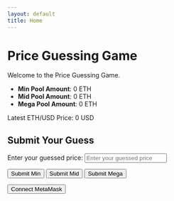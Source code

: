 ```yaml
---
layout: default
title: Home
---
```


# Price Guessing Game

Welcome to the Price Guessing Game.

- **Min Pool Amount**: <span id="totalAmount">0 ETH</span>
- **Mid Pool Amount**: <span id="totalAmountMid">0 ETH</span>
- **Mega Pool Amount**: <span id="totalAmountMega">0 ETH</span>

Latest ETH/USD Price: <span id="latestPrice">0 USD</span>

## Submit Your Guess

Enter your guessed price: <input type="number" class="form-input" id="guessedPrice" placeholder="Enter your guessed price">

<button class="form-submit" onclick="makeGuess()">Submit Min</button>
<button class="form-submit" onclick="makeGuessMid()">Submit Mid</button>
<button class="form-submit" onclick="makeGuessMega()">Submit Mega</button>

<button class="button" id="connectButton">Connect MetaMask</button>

<script src="https://cdn.jsdelivr.net/npm/web3@1.5.2/dist/web3.min.js"></script>
<script>
  let accounts;
  let contract;
  let kjToken;
  const kjFee = '10'; // 手續費數量，這裡設置為10個KJTOKEN

  const contractAddress = '0x39c7ED287F89b4980f2ebbD143E6CAB855cDbc26';
  const kjTokenAddress = '0xEDF2Da81e7132b99B069443E852Cb07102BF9DCf'; // 替換為你實際的KJToken地址
  const contractABI = [
            {
                "inputs": [
                    {
                        "internalType": "address",
                        "name": "_refundAddress",
                        "type": "address"
                    },
                    {
                        "internalType": "uint256",
                        "name": "_interval",
                        "type": "uint256"
                    },
                    {
                        "internalType": "address",
                        "name": "_priceFeed",
                        "type": "address"
                    },
                    {
                        "internalType": "address",
                        "name": "_kjTokenAddress",
                        "type": "address"
                    },
                    {
                        "internalType": "uint256",
                        "name": "_kjFee",
                        "type": "uint256"
                    }
                ],
                "stateMutability": "nonpayable",
                "type": "constructor"
            },
            {
                "anonymous": false,
                "inputs": [
                    {
                        "indexed": true,
                        "internalType": "address",
                        "name": "from",
                        "type": "address"
                    },
                    {
                        "indexed": false,
                        "internalType": "uint256",
                        "name": "amount",
                        "type": "uint256"
                    }
                ],
                "name": "Deposit",
                "type": "event"
            },
            {
                "anonymous": false,
                "inputs": [
                    {
                        "indexed": true,
                        "internalType": "address",
                        "name": "user",
                        "type": "address"
                    },
                    {
                        "indexed": false,
                        "internalType": "int256",
                        "name": "guessedPrice",
                        "type": "int256"
                    }
                ],
                "name": "GuessMade",
                "type": "event"
            },
            {
                "anonymous": false,
                "inputs": [
                    {
                        "indexed": false,
                        "internalType": "int256",
                        "name": "price",
                        "type": "int256"
                    }
                ],
                "name": "PriceUpdated",
                "type": "event"
            },
            {
                "anonymous": false,
                "inputs": [
                    {
                        "indexed": true,
                        "internalType": "address",
                        "name": "winner",
                        "type": "address"
                    },
                    {
                        "indexed": false,
                        "internalType": "uint256",
                        "name": "amount",
                        "type": "uint256"
                    },
                    {
                        "indexed": false,
                        "internalType": "string",
                        "name": "poolType",
                        "type": "string"
                    }
                ],
                "name": "RefundFailed",
                "type": "event"
            },
            {
                "anonymous": false,
                "inputs": [
                    {
                        "indexed": false,
                        "internalType": "bool",
                        "name": "success",
                        "type": "bool"
                    },
                    {
                        "indexed": false,
                        "internalType": "uint256",
                        "name": "timestamp",
                        "type": "uint256"
                    }
                ],
                "name": "UpkeepPerformed",
                "type": "event"
            },
            {
                "anonymous": false,
                "inputs": [
                    {
                        "indexed": true,
                        "internalType": "address",
                        "name": "winner",
                        "type": "address"
                    },
                    {
                        "indexed": false,
                        "internalType": "uint256",
                        "name": "amount",
                        "type": "uint256"
                    },
                    {
                        "indexed": false,
                        "internalType": "string",
                        "name": "poolType",
                        "type": "string"
                    }
                ],
                "name": "WinnerSelected",
                "type": "event"
            },
            {
                "inputs": [
                    {
                        "internalType": "bytes",
                        "name": "",
                        "type": "bytes"
                    }
                ],
                "name": "checkUpkeep",
                "outputs": [
                    {
                        "internalType": "bool",
                        "name": "upkeepNeeded",
                        "type": "bool"
                    },
                    {
                        "internalType": "bytes",
                        "name": "",
                        "type": "bytes"
                    }
                ],
                "stateMutability": "view",
                "type": "function"
            },
            {
                "inputs": [],
                "name": "ethUsdCurrentPrice",
                "outputs": [
                    {
                        "internalType": "int256",
                        "name": "",
                        "type": "int256"
                    }
                ],
                "stateMutability": "view",
                "type": "function"
            },
            {
                "inputs": [],
                "name": "getLatestPrice",
                "outputs": [
                    {
                        "internalType": "int256",
                        "name": "",
                        "type": "int256"
                    }
                ],
                "stateMutability": "view",
                "type": "function"
            },
            {
                "inputs": [
                    {
                        "internalType": "uint256",
                        "name": "",
                        "type": "uint256"
                    }
                ],
                "name": "guesses",
                "outputs": [
                    {
                        "internalType": "address",
                        "name": "user",
                        "type": "address"
                    },
                    {
                        "internalType": "int256",
                        "name": "guessedPrice",
                        "type": "int256"
                    },
                    {
                        "internalType": "uint256",
                        "name": "timestamp",
                        "type": "uint256"
                    }
                ],
                "stateMutability": "view",
                "type": "function"
            },
            {
                "inputs": [
                    {
                        "internalType": "uint256",
                        "name": "",
                        "type": "uint256"
                    }
                ],
                "name": "guessesMega",
                "outputs": [
                    {
                        "internalType": "address",
                        "name": "user",
                        "type": "address"
                    },
                    {
                        "internalType": "int256",
                        "name": "guessedPrice",
                        "type": "int256"
                    },
                    {
                        "internalType": "uint256",
                        "name": "timestamp",
                        "type": "uint256"
                    }
                ],
                "stateMutability": "view",
                "type": "function"
            },
            {
                "inputs": [
                    {
                        "internalType": "uint256",
                        "name": "",
                        "type": "uint256"
                    }
                ],
                "name": "guessesMid",
                "outputs": [
                    {
                        "internalType": "address",
                        "name": "user",
                        "type": "address"
                    },
                    {
                        "internalType": "int256",
                        "name": "guessedPrice",
                        "type": "int256"
                    },
                    {
                        "internalType": "uint256",
                        "name": "timestamp",
                        "type": "uint256"
                    }
                ],
                "stateMutability": "view",
                "type": "function"
            },
            {
                "inputs": [],
                "name": "interval",
                "outputs": [
                    {
                        "internalType": "uint256",
                        "name": "",
                        "type": "uint256"
                    }
                ],
                "stateMutability": "view",
                "type": "function"
            },
            {
                "inputs": [],
                "name": "kjFee",
                "outputs": [
                    {
                        "internalType": "uint256",
                        "name": "",
                        "type": "uint256"
                    }
                ],
                "stateMutability": "view",
                "type": "function"
            },
            {
                "inputs": [],
                "name": "kjToken",
                "outputs": [
                    {
                        "internalType": "contract IERC20",
                        "name": "",
                        "type": "address"
                    }
                ],
                "stateMutability": "view",
                "type": "function"
            },
            {
                "inputs": [],
                "name": "lastTimestamp",
                "outputs": [
                    {
                        "internalType": "uint256",
                        "name": "",
                        "type": "uint256"
                    }
                ],
                "stateMutability": "view",
                "type": "function"
            },
            {
                "inputs": [
                    {
                        "internalType": "int256",
                        "name": "_guessedPrice",
                        "type": "int256"
                    }
                ],
                "name": "makeGuess",
                "outputs": [],
                "stateMutability": "payable",
                "type": "function"
            },
            {
                "inputs": [
                    {
                        "internalType": "int256",
                        "name": "_guessedPrice",
                        "type": "int256"
                    }
                ],
                "name": "makeGuessMega",
                "outputs": [],
                "stateMutability": "payable",
                "type": "function"
            },
            {
                "inputs": [
                    {
                        "internalType": "int256",
                        "name": "_guessedPrice",
                        "type": "int256"
                    }
                ],
                "name": "makeGuessMid",
                "outputs": [],
                "stateMutability": "payable",
                "type": "function"
            },
            {
                "inputs": [
                    {
                        "internalType": "bytes",
                        "name": "",
                        "type": "bytes"
                    }
                ],
                "name": "performUpkeep",
                "outputs": [],
                "stateMutability": "nonpayable",
                "type": "function"
            },
            {
                "inputs": [],
                "name": "refundAddress",
                "outputs": [
                    {
                        "internalType": "address",
                        "name": "",
                        "type": "address"
                    }
                ],
                "stateMutability": "view",
                "type": "function"
            },
            {
                "inputs": [],
                "name": "totalAmount",
                "outputs": [
                    {
                        "internalType": "uint256",
                        "name": "",
                        "type": "uint256"
                    }
                ],
                "stateMutability": "view",
                "type": "function"
            },
            {
                "inputs": [],
                "name": "totalAmountMega",
                "outputs": [
                    {
                        "internalType": "uint256",
                        "name": "",
                        "type": "uint256"
                    }
                ],
                "stateMutability": "view",
                "type": "function"
            },
            {
                "inputs": [],
                "name": "totalAmountMid",
                "outputs": [
                    {
                        "internalType": "uint256",
                        "name": "",
                        "type": "uint256"
                    }
                ],
                "stateMutability": "view",
                "type": "function"
            },
            {
                "inputs": [],
                "name": "withdraw",
                "outputs": [],
                "stateMutability": "nonpayable",
                "type": "function"
            },
            {
                "stateMutability": "payable",
                "type": "receive"
            }
        ];
  const kjTokenABI = [
            {
                "inputs": [
                    {
                        "internalType": "uint256",
                        "name": "initialSupply",
                        "type": "uint256"
                    },
                    {
                        "internalType": "address",
                        "name": "initialAccount",
                        "type": "address"
                    }
                ],
                "stateMutability": "nonpayable",
                "type": "constructor"
            },
            {
                "inputs": [
                    {
                        "internalType": "address",
                        "name": "spender",
                        "type": "address"
                    },
                    {
                        "internalType": "uint256",
                        "name": "allowance",
                        "type": "uint256"
                    },
                    {
                        "internalType": "uint256",
                        "name": "needed",
                        "type": "uint256"
                    }
                ],
                "name": "ERC20InsufficientAllowance",
                "type": "error"
            },
            {
                "inputs": [
                    {
                        "internalType": "address",
                        "name": "sender",
                        "type": "address"
                    },
                    {
                        "internalType": "uint256",
                        "name": "balance",
                        "type": "uint256"
                    },
                    {
                        "internalType": "uint256",
                        "name": "needed",
                        "type": "uint256"
                    }
                ],
                "name": "ERC20InsufficientBalance",
                "type": "error"
            },
            {
                "inputs": [
                    {
                        "internalType": "address",
                        "name": "approver",
                        "type": "address"
                    }
                ],
                "name": "ERC20InvalidApprover",
                "type": "error"
            },
            {
                "inputs": [
                    {
                        "internalType": "address",
                        "name": "receiver",
                        "type": "address"
                    }
                ],
                "name": "ERC20InvalidReceiver",
                "type": "error"
            },
            {
                "inputs": [
                    {
                        "internalType": "address",
                        "name": "sender",
                        "type": "address"
                    }
                ],
                "name": "ERC20InvalidSender",
                "type": "error"
            },
            {
                "inputs": [
                    {
                        "internalType": "address",
                        "name": "spender",
                        "type": "address"
                    }
                ],
                "name": "ERC20InvalidSpender",
                "type": "error"
            },
            {
                "anonymous": false,
                "inputs": [
                    {
                        "indexed": true,
                        "internalType": "address",
                        "name": "owner",
                        "type": "address"
                    },
                    {
                        "indexed": true,
                        "internalType": "address",
                        "name": "spender",
                        "type": "address"
                    },
                    {
                        "indexed": false,
                        "internalType": "uint256",
                        "name": "value",
                        "type": "uint256"
                    }
                ],
                "name": "Approval",
                "type": "event"
            },
            {
                "anonymous": false,
                "inputs": [
                    {
                        "indexed": true,
                        "internalType": "address",
                        "name": "from",
                        "type": "address"
                    },
                    {
                        "indexed": false,
                        "internalType": "uint256",
                        "name": "value",
                        "type": "uint256"
                    }
                ],
                "name": "Burn",
                "type": "event"
            },
            {
                "anonymous": false,
                "inputs": [
                    {
                        "indexed": true,
                        "internalType": "address",
                        "name": "from",
                        "type": "address"
                    },
                    {
                        "indexed": true,
                        "internalType": "address",
                        "name": "to",
                        "type": "address"
                    },
                    {
                        "indexed": false,
                        "internalType": "uint256",
                        "name": "value",
                        "type": "uint256"
                    }
                ],
                "name": "Transfer",
                "type": "event"
            },
            {
                "inputs": [
                    {
                        "internalType": "address",
                        "name": "owner",
                        "type": "address"
                    },
                    {
                        "internalType": "address",
                        "name": "spender",
                        "type": "address"
                    }
                ],
                "name": "allowance",
                "outputs": [
                    {
                        "internalType": "uint256",
                        "name": "",
                        "type": "uint256"
                    }
                ],
                "stateMutability": "view",
                "type": "function"
            },
            {
                "inputs": [
                    {
                        "internalType": "address",
                        "name": "spender",
                        "type": "address"
                    },
                    {
                        "internalType": "uint256",
                        "name": "value",
                        "type": "uint256"
                    }
                ],
                "name": "approve",
                "outputs": [
                    {
                        "internalType": "bool",
                        "name": "",
                        "type": "bool"
                    }
                ],
                "stateMutability": "nonpayable",
                "type": "function"
            },
            {
                "inputs": [
                    {
                        "internalType": "address",
                        "name": "account",
                        "type": "address"
                    }
                ],
                "name": "balanceOf",
                "outputs": [
                    {
                        "internalType": "uint256",
                        "name": "",
                        "type": "uint256"
                    }
                ],
                "stateMutability": "view",
                "type": "function"
            },
            {
                "inputs": [
                    {
                        "internalType": "uint256",
                        "name": "amount",
                        "type": "uint256"
                    }
                ],
                "name": "burn",
                "outputs": [],
                "stateMutability": "nonpayable",
                "type": "function"
            },
            {
                "inputs": [
                    {
                        "internalType": "address",
                        "name": "account",
                        "type": "address"
                    },
                    {
                        "internalType": "uint256",
                        "name": "amount",
                        "type": "uint256"
                    }
                ],
                "name": "burnFrom",
                "outputs": [],
                "stateMutability": "nonpayable",
                "type": "function"
            },
            {
                "inputs": [],
                "name": "decimals",
                "outputs": [
                    {
                        "internalType": "uint8",
                        "name": "",
                        "type": "uint8"
                    }
                ],
                "stateMutability": "view",
                "type": "function"
            },
            {
                "inputs": [],
                "name": "name",
                "outputs": [
                    {
                        "internalType": "string",
                        "name": "",
                        "type": "string"
                    }
                ],
                "stateMutability": "view",
                "type": "function"
            },
            {
                "inputs": [],
                "name": "symbol",
                "outputs": [
                    {
                        "internalType": "string",
                        "name": "",
                        "type": "string"
                    }
                ],
                "stateMutability": "view",
                "type": "function"
            },
            {
                "inputs": [],
                "name": "totalSupply",
                "outputs": [
                    {
                        "internalType": "uint256",
                        "name": "",
                        "type": "uint256"
                    }
                ],
                "stateMutability": "view",
                "type": "function"
            },
            {
                "inputs": [
                    {
                        "internalType": "address",
                        "name": "to",
                        "type": "address"
                    },
                    {
                        "internalType": "uint256",
                        "name": "value",
                        "type": "uint256"
                    }
                ],
                "name": "transfer",
                "outputs": [
                    {
                        "internalType": "bool",
                        "name": "",
                        "type": "bool"
                    }
                ],
                "stateMutability": "nonpayable",
                "type": "function"
            },
            {
                "inputs": [
                    {
                        "internalType": "address",
                        "name": "from",
                        "type": "address"
                    },
                    {
                        "internalType": "address",
                        "name": "to",
                        "type": "address"
                    },
                    {
                        "internalType": "uint256",
                        "name": "value",
                        "type": "uint256"
                    }
                ],
                "name": "transferFrom",
                "outputs": [
                    {
                        "internalType": "bool",
                        "name": "",
                        "type": "bool"
                    }
                ],
                "stateMutability": "nonpayable",
                "type": "function"
            }
        ];

  async function connectMetaMask() {
    if (typeof window.ethereum !== 'undefined') {
      window.web3 = new Web3(window.ethereum);

      try {
        accounts = await window.ethereum.request({ method: 'eth_requestAccounts' });
        console.log('Connected:', accounts[0]);
        document.getElementById('connectButton').innerText = `Connected: ${accounts[0]}`;

        // Initialize contract instance
        contract = new web3.eth.Contract(contractABI, contractAddress);
        kjToken = new web3.eth.Contract(kjTokenABI, kjTokenAddress);
        console.log('Contract initialized:', contract);

        // Fetch initial game data
        fetchGameData();
      } catch (error) {
        console.error('User rejected the request:', error);
      }
    } else {
      alert('MetaMask is not installed. Please install MetaMask and try again.');
    }
  }

  async function makeGuess() {
    await sendGuess('makeGuess', '0.001');
  }

  async function makeGuessMid() {
    await sendGuess('makeGuessMid', '0.01');
  }

  async function makeGuessMega() {
    await sendGuess('makeGuessMega', '0.1');
  }

  async function sendGuess(methodName, ethAmount) {
    if (!accounts || accounts.length === 0) {
      alert('Please connect MetaMask first.');
      return;
    }

    if (!contract) {
      alert('Contract is not initialized.');
      return;
    }

    const guessedPrice = document.getElementById('guessedPrice').value;

    try {
      await kjToken.methods.approve(contractAddress, kjFee).send({ from: accounts[0] });

      const receipt = await contract.methods[methodName](guessedPrice).send({
        from: accounts[0],
        value: web3.utils.toWei(ethAmount, 'ether'),
        gas: 500000,
        gasPrice: web3.utils.toWei('50', 'gwei')
      });
      console.log('Guess submitted:', receipt);
      alert('Guess submitted successfully!');
    } catch (error) {
      console.error('Error submitting guess:', error);
      alert(`Error: ${error.message}`);
    }
  }

  async function fetchGameData() {
    if (!contract) {
      console.error('Contract is not initialized.');
      return;
    }

    try {
      const totalAmount = await contract.methods.totalAmount().call();
      document.getElementById('totalAmount').innerText = web3.utils.fromWei(totalAmount, 'ether') + ' ETH';
      const totalAmountMid = await contract.methods.totalAmountMid().call();
      document.getElementById('totalAmountMid').innerText = web3.utils.fromWei(totalAmountMid, 'ether') + ' ETH';
      const totalAmountMega = await contract.methods.totalAmountMega().call();
      document.getElementById('totalAmountMega').innerText = web3.utils.fromWei(totalAmountMega, 'ether') + ' ETH';

      const latestPrice = await contract.methods.getLatestPrice().call();
      document.getElementById('latestPrice').innerText = latestPrice + ' USD';
    } catch (error) {
      console.error('Error fetching game data:', error);
    }
  }

  document.addEventListener('DOMContentLoaded', async () => {
    connectMetaMask(); // Automatically connect MetaMask on page load

    document.getElementById('connectButton').addEventListener('click', connectMetaMask);

    if (typeof window.ethereum !== 'undefined') {
      window.web3 = new Web3(window.ethereum);
      window.onload = fetchGameData;
    } else {
      alert('MetaMask is not installed. Please install MetaMask and try again.');
    }
  });
</script>
